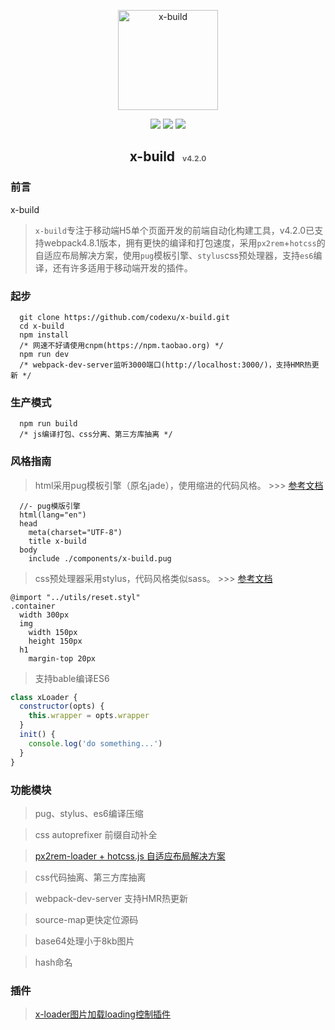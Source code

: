 <p align="center"><img width="160" src="https://github.com/codexu/x-build/blob/x-build4.1/src/assets/images/logo.png?raw=true" alt="x-build"></p>

<p align="center">
  <img src="https://img.shields.io/badge/x--build-4.2.0-brightgreen.svg">
  <img src="https://img.shields.io/badge/webpack-4.8.1-brightgreen.svg">
  <img src="https://img.shields.io/badge/npm-2.5.16-blue.svg">
</p>

<h2 align="center">x-build<span style="font-size: 12px; color: #666; margin-left: 12px">v4.2.0</span></h2>

### 前言
x-build
> `x-build`专注于移动端H5单个页面开发的前端自动化构建工具，v4.2.0已支持webpack4.8.1版本，拥有更快的编译和打包速度，采用`px2rem`+`hotcss`的自适应布局解决方案，使用`pug`模板引擎、`stylus`css预处理器，支持`es6`编译，还有许多适用于移动端开发的插件。

### 起步
```
  git clone https://github.com/codexu/x-build.git
  cd x-build
  npm install
  /* 网速不好请使用cnpm(https://npm.taobao.org) */
  npm run dev
  /* webpack-dev-server监听3000端口(http://localhost:3000/)，支持HMR热更新 */
```

### 生产模式
```
  npm run build
  /* js编译打包、css分离、第三方库抽离 */
```

### 风格指南

> html采用pug模板引擎（原名jade），使用缩进的代码风格。 >>> [参考文档](https://pug.bootcss.com/api/getting-started.html)

```pug
  //- pug模版引擎
  html(lang="en")
  head
    meta(charset="UTF-8")
    title x-build
  body
    include ./components/x-build.pug
```

> css预处理器采用stylus，代码风格类似sass。 >>> [参考文档](http://stylus-lang.com/)

```stylus
@import "../utils/reset.styl"
.container
  width 300px
  img
    width 150px
    height 150px
  h1
    margin-top 20px
```

> 支持bable编译ES6

```javascript
class xLoader {
  constructor(opts) {
    this.wrapper = opts.wrapper
  }
  init() {
    console.log('do something...')
  }
}
```

### 功能模块

> pug、stylus、es6编译压缩

> css autoprefixer 前缀自动补全

> [px2rem-loader + hotcss.js 自适应布局解决方案](https://github.com/codexu/Issues/issues/11)

> css代码抽离、第三方库抽离

> webpack-dev-server 支持HMR热更新

> source-map更快定位源码

> base64处理小于8kb图片

> hash命名

### 插件

> [x-loader图片加载loading控制插件](https://github.com/codexu/Issues/issues/12)